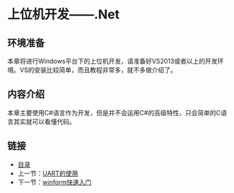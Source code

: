 # 上位机开发——.Net

## 环境准备
本章将进行Windows平台下的上位机开发，请准备好VS2013或者以上的开发环境。VS的安装比较简单，而且教程非常多，就不多做介绍了。

## 内容介绍
本章主要使用C#语言作为开发，但是并不会运用C#的高级特性，只会简单的C语言其实就可以看懂代码。


## 链接
- [目录](directory.md)  
- 上一节：[UART的使用](1.6.md)  
- 下一节：[winform快速入门](2.1.md)